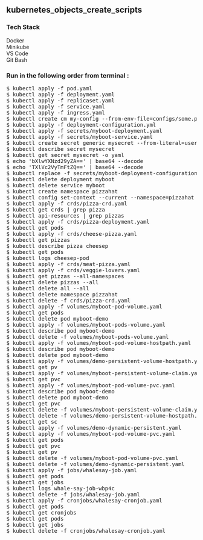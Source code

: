 ## kubernetes_objects_create_scripts

### Tech Stack
Docker <br/>
Minikube <br/>
VS Code <br/>
Git Bash <br/>

### Run in the following order from terminal :

<pre>
$ kubectl apply -f pod.yaml
$ kubectl apply -f deployment.yaml
$ kubectl apply -f replicaset.yaml
$ kubectl apply -f service.yaml
$ kubectl apply -f ingress.yaml
$ kubectl create cm my-config --from-env-file=configs/some.properties
$ kubectl apply -f deployment-configuration.yml
$ kubectl apply -f secrets/myboot-deployment.yaml
$ kubectl apply -f secrets/myboot-service.yaml
$ kubectl create secret generic mysecret --from-literal=user='MyUserName' --from-literal=password='mypassword'
$ kubectl describe secret mysecret
$ kubectl get secret mysecret -o yaml
$ echo 'bXlwYXNzd29yZA==' | base64 --decode
$ echo 'TXlVc2VyTmFtZQ==' | base64 --decode
$ kubectl replace -f secrets/myboot-deployment-configuration-secret.yaml
$ kubectl delete deployment myboot
$ kubectl delete service myboot
$ kubectl create namespace pizzahat
$ kubectl config set-context --current --namespace=pizzahat
$ kubectl apply -f crds/pizza-crd.yaml
$ kubectl get crds | grep pizza
$ kubectl api-resources | grep pizzas
$ kubectl apply -f crds/pizza-deployment.yaml
$ kubectl get pods
$ kubectl apply -f crds/cheese-pizza.yaml
$ kubectl get pizzas
$ kubectl describe pizza cheesep
$ kubectl get pods
$ kubectl logs cheesep-pod
$ kubectl apply -f crds/meat-pizza.yaml
$ kubectl apply -f crds/veggie-lovers.yaml
$ kubectl get pizzas --all-namespaces
$ kubectl delete pizzas --all
$ kubectl delete all --all
$ kubectl delete namespace pizzahat
$ kubectl delete -f crds/pizza-crd.yaml
$ kubectl apply -f volumes/myboot-pod-volume.yaml
$ kubectl get pods
$ kubectl delete pod myboot-demo
$ kubectl apply -f volumes/myboot-pods-volume.yaml
$ kubectl describe pod myboot-demo
$ kubectl delete -f volumes/myboot-pods-volume.yaml
$ kubectl apply -f volumes/myboot-pod-volume-hostpath.yaml
$ kubectl describe pod myboot-demo
$ kubectl delete pod myboot-demo
$ kubectl apply -f volumes/demo-persistent-volume-hostpath.yaml
$ kubectl get pv
$ kubectl apply -f volumes/myboot-persistent-volume-claim.yaml
$ kubectl get pvc
$ kubectl apply -f volumes/myboot-pod-volume-pvc.yaml
$ kubectl describe pod myboot-demo
$ kubectl delete pod myboot-demo
$ kubectl get pvc
$ kubectl delete -f volumes/myboot-persistent-volume-claim.yaml
$ kubectl delete -f volumes/demo-persistent-volume-hostpath.yaml
$ kubectl get sc
$ kubectl apply -f volumes/demo-dynamic-persistent.yaml
$ kubectl apply -f volumes/myboot-pod-volume-pvc.yaml
$ kubectl get pods
$ kubectl get pvc
$ kubectl get pv
$ kubectl delete -f volumes/myboot-pod-volume-pvc.yaml
$ kubectl delete -f volumes/demo-dynamic-persistent.yaml
$ kubectl apply -f jobs/whalesay-job.yaml
$ kubectl get pods
$ kubectl get jobs
$ kubectl logs whale-say-job-wbp4c
$ kubectl delete -f jobs/whalesay-job.yaml
$ kubectl apply -f cronjobs/whalesay-cronjob.yaml
$ kubectl get pods
$ kubectl get cronjobs
$ kubectl get pods
$ kubectl get jobs
$ kubectl delete -f cronjobs/whalesay-cronjob.yaml

</pre><br/>
